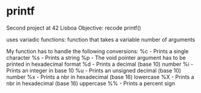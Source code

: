 # printf

Second project at 42 Lisboa
Objective: recode printf()

uses variadic functions: function that takes a variable number of arguments

My function has to handle the following conversions:
  %c - Prints a single character
  %s - Prints a string
  %p - The void pointer argument has to be printed in hexadecimal format 
  %d - Prints a decimal (base 10) number
  %i - Prints an integer in base 10
  %u - Prints an unsigned decimal (base 10) number
  %x - Prints a nbr in hexadecimal (base 16) lowercase
  %X - Prints a nbr in hexadecimal (base 16) uppercase
  %% - Prints a percent sign
